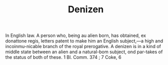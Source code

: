 ---
title: Denizen
letter: D
permalink: "/definitions/bld-denizen.html"
body: In English law. A person who, being au alien born, has obtained, ex donattone
  regis, letters patent to make him an English subject,—a high and incoinmu-nicable
  branch of the royal prerogative. A denizen is in a kind of middle state between
  an alien and a natural-bom subject, ond par-takes of the status of both of these.
  1 Bl. Comm. 374 ; 7 Coke, 6
published_at: '2018-07-07'
source: Black's Law Dictionary 2nd Ed (1910)
layout: post
---
